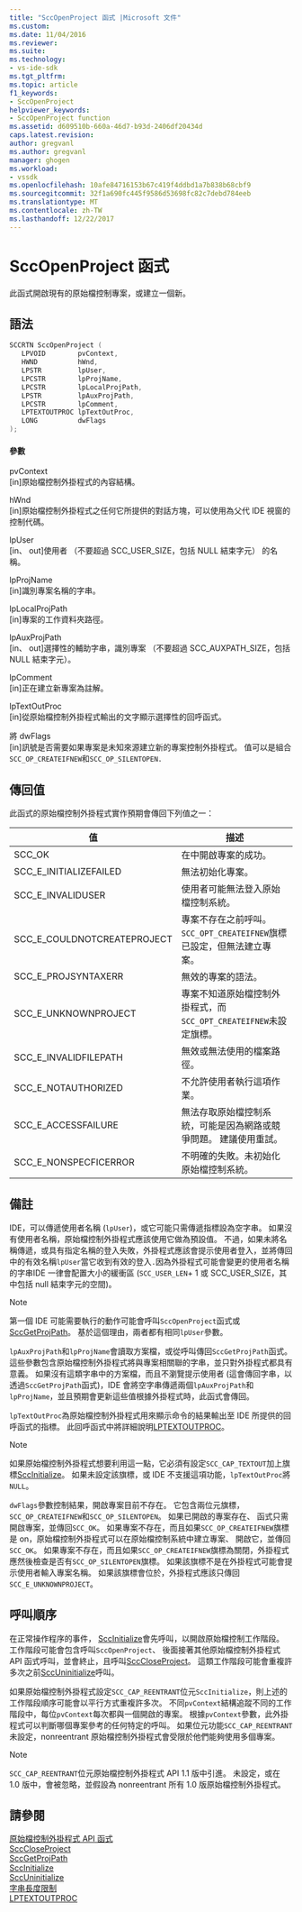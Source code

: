 ```yaml
---
title: "SccOpenProject 函式 |Microsoft 文件"
ms.custom: 
ms.date: 11/04/2016
ms.reviewer: 
ms.suite: 
ms.technology:
- vs-ide-sdk
ms.tgt_pltfrm: 
ms.topic: article
f1_keywords:
- SccOpenProject
helpviewer_keywords:
- SccOpenProject function
ms.assetid: d609510b-660a-46d7-b93d-2406df20434d
caps.latest.revision: 
author: gregvanl
ms.author: gregvanl
manager: ghogen
ms.workload:
- vssdk
ms.openlocfilehash: 10afe84716153b67c419f4ddbd1a7b838b68cbf9
ms.sourcegitcommit: 32f1a690fc445f9586d53698fc82c7debd784eeb
ms.translationtype: MT
ms.contentlocale: zh-TW
ms.lasthandoff: 12/22/2017
---
```

# <a name="sccopenproject-function"></a>SccOpenProject 函式
此函式開啟現有的原始檔控制專案，或建立一個新。  
  
## <a name="syntax"></a>語法  
  
```cpp  
SCCRTN SccOpenProject (  
   LPVOID        pvContext,  
   HWND          hWnd,  
   LPSTR         lpUser,  
   LPCSTR        lpProjName,  
   LPCSTR        lpLocalProjPath,  
   LPSTR         lpAuxProjPath,  
   LPCSTR        lpComment,  
   LPTEXTOUTPROC lpTextOutProc,  
   LONG          dwFlags  
);  
```  
  
#### <a name="parameters"></a>參數  
 pvContext  
 [in]原始檔控制外掛程式的內容結構。  
  
 hWnd  
 [in]原始檔控制外掛程式之任何它所提供的對話方塊，可以使用為父代 IDE 視窗的控制代碼。  
  
 lpUser  
 [in、 out]使用者 （不要超過 SCC_USER_SIZE，包括 NULL 結束字元） 的名稱。  
  
 lpProjName  
 [in]識別專案名稱的字串。  
  
 lpLocalProjPath  
 [in]專案的工作資料夾路徑。  
  
 lpAuxProjPath  
 [in、 out]選擇性的輔助字串，識別專案 （不要超過 SCC_AUXPATH_SIZE，包括 NULL 結束字元）。  
  
 lpComment  
 [in]正在建立新專案為註解。  
  
 lpTextOutProc  
 [in]從原始檔控制外掛程式輸出的文字顯示選擇性的回呼函式。  
  
 將 dwFlags  
 [in]訊號是否需要如果專案是未知來源建立新的專案控制外掛程式。 值可以是組合`SCC_OP_CREATEIFNEW`和`SCC_OP_SILENTOPEN.`  
  
## <a name="return-value"></a>傳回值  
 此函式的原始檔控制外掛程式實作預期會傳回下列值之一：  
  
|值|描述|  
|-----------|-----------------|  
|SCC_OK|在中開啟專案的成功。|  
|SCC_E_INITIALIZEFAILED|無法初始化專案。|  
|SCC_E_INVALIDUSER|使用者可能無法登入原始檔控制系統。|  
|SCC_E_COULDNOTCREATEPROJECT|專案不存在之前呼叫。 `SCC_OPT_CREATEIFNEW`旗標已設定，但無法建立專案。|  
|SCC_E_PROJSYNTAXERR|無效的專案的語法。|  
|SCC_E_UNKNOWNPROJECT|專案不知道原始檔控制外掛程式，而`SCC_OPT_CREATEIFNEW`未設定旗標。|  
|SCC_E_INVALIDFILEPATH|無效或無法使用的檔案路徑。|  
|SCC_E_NOTAUTHORIZED|不允許使用者執行這項作業。|  
|SCC_E_ACCESSFAILURE|無法存取原始檔控制系統，可能是因為網路或競爭問題。 建議使用重試。|  
|SCC_E_NONSPECFICERROR|不明確的失敗。未初始化原始檔控制系統。|  
  
## <a name="remarks"></a>備註  
 IDE，可以傳遞使用者名稱 (`lpUser`)，或它可能只需傳遞指標設為空字串。 如果沒有使用者名稱，原始檔控制外掛程式應該使用它做為預設值。 不過，如果未將名稱傳遞，或具有指定名稱的登入失敗，外掛程式應該會提示使用者登入，並將傳回中的有效名稱`lpUser`當它收到有效的登入`.`因為外掛程式可能會變更的使用者名稱的字串IDE 一律會配置大小的緩衝區 (`SCC_USER_LEN`+ 1 或 SCC_USER_SIZE，其中包括 null 結束字元的空間)。  
  
> [!NOTE]
>  第一個 IDE 可能需要執行的動作可能會呼叫`SccOpenProject`函式或[SccGetProjPath](../extensibility/sccgetprojpath-function.md)。 基於這個理由，兩者都有相同`lpUser`參數。  
  
 `lpAuxProjPath`和`lpProjName`會讀取方案檔，或從呼叫傳回`SccGetProjPath`函式。 這些參數包含原始檔控制外掛程式將與專案相關聯的字串，並只對外掛程式都具有意義。 如果沒有這類字串中的方案檔，而且不瀏覽提示使用者 (這會傳回字串，以透過`SccGetProjPath`函式)，IDE 會將空字串傳遞兩個`lpAuxProjPath`和`lpProjName`，並且預期會更新這些值根據外掛程式時，此函式會傳回。  
  
 `lpTextOutProc`為原始檔控制外掛程式用來顯示命令的結果輸出至 IDE 所提供的回呼函式的指標。 此回呼函式中將詳細說明[LPTEXTOUTPROC](../extensibility/lptextoutproc.md)。  
  
> [!NOTE]
>  如果原始檔控制外掛程式想要利用這一點，它必須有設定`SCC_CAP_TEXTOUT`加上旗標[SccInitialize](../extensibility/sccinitialize-function.md)。 如果未設定該旗標，或 IDE 不支援這項功能，`lpTextOutProc`將`NULL`。  
  
 `dwFlags`參數控制結果，開啟專案目前不存在。 它包含兩位元旗標，`SCC_OP_CREATEIFNEW`和`SCC_OP_SILENTOPEN`。 如果已開啟的專案存在、 函式只需開啟專案，並傳回`SCC_OK`。 如果專案不存在，而且如果`SCC_OP_CREATEIFNEW`旗標是 on，原始檔控制外掛程式可以在原始檔控制系統中建立專案、 開啟它，並傳回`SCC_OK`。 如果專案不存在，而且如果`SCC_OP_CREATEIFNEW`旗標為關閉，外掛程式應然後檢查是否有`SCC_OP_SILENTOPEN`旗標。 如果該旗標不是在外掛程式可能會提示使用者輸入專案名稱。 如果該旗標會位於，外掛程式應該只傳回`SCC_E_UNKNOWNPROJECT`。  
  
## <a name="calling-order"></a>呼叫順序  
 在正常操作程序的事件， [SccInitialize](../extensibility/sccinitialize-function.md)會先呼叫，以開啟原始檔控制工作階段。 工作階段可能會包含呼叫`SccOpenProject`、 後面接著其他原始檔控制外掛程式 API 函式呼叫，並會終止，且呼叫[SccCloseProject](../extensibility/scccloseproject-function.md)。 這類工作階段可能會重複許多次之前[SccUninitialize](../extensibility/sccuninitialize-function.md)呼叫。  
  
 如果原始檔控制外掛程式設定`SCC_CAP_REENTRANT`位元`SccInitialize`，則上述的工作階段順序可能會以平行方式重複許多次。 不同`pvContext`結構追蹤不同的工作階段中，每位`pvContext`每次都與一個開啟的專案。 根據`pvContext`參數，此外掛程式可以判斷哪個專案參考的任何特定的呼叫。 如果位元功能`SCC_CAP_REENTRANT`未設定，nonreentrant 原始檔控制外掛程式會受限於他們能夠使用多個專案。  
  
> [!NOTE]
>  `SCC_CAP_REENTRANT`位元原始檔控制外掛程式 API 1.1 版中引進。 未設定，或在 1.0 版中，會被忽略，並假設為 nonreentrant 所有 1.0 版原始檔控制外掛程式。  
  
## <a name="see-also"></a>請參閱  
 [原始檔控制外掛程式 API 函式](../extensibility/source-control-plug-in-api-functions.md)   
 [SccCloseProject](../extensibility/scccloseproject-function.md)   
 [SccGetProjPath](../extensibility/sccgetprojpath-function.md)   
 [SccInitialize](../extensibility/sccinitialize-function.md)   
 [SccUninitialize](../extensibility/sccuninitialize-function.md)   
 [字串長度限制](../extensibility/restrictions-on-string-lengths.md)   
 [LPTEXTOUTPROC](../extensibility/lptextoutproc.md)